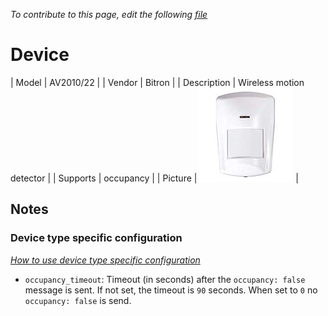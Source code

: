 
*To contribute to this page, edit the following
[file](https://github.com/Koenkk/zigbee2mqtt.io/blob/master/docgen/device_page_notes.js)*

# Device

| Model | AV2010/22  |
| Vendor  | Bitron  |
| Description | Wireless motion detector |
| Supports | occupancy |
| Picture | ![../images/devices/AV2010-22.jpg](../images/devices/AV2010-22.jpg) |

## Notes


### Device type specific configuration
*[How to use device type specific configuration](../configuration/device_specific_configuration.md)*

* `occupancy_timeout`: Timeout (in seconds) after the `occupancy: false` message is sent.
If not set, the timeout is `90` seconds.
When set to `0` no `occupancy: false` is send.

